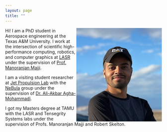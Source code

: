 ```yaml
---
layout: page
title: ""
---
```



Hi! <img align="right" width="275" height="300" src="/rcb.jpg" alt="myimg"> I am a PhD student in Aerospace engineering at the Texas A&M University. I work at the intersection of scientific high-performance computing, robotics, and computer graphics at [LASR](https://lasr.tamu.edu/) under the supervision of [Prof. Manoranjan Majji](https://engineering.tamu.edu/aerospace/profiles/majji-manoranjan.html).


I am a visiting student researcher at [Jet Propulsion Lab](https://www.jpl.nasa.gov/) with the [NeBula](https://costar.jpl.nasa.gov/) group under the supervision of [Dr. Ali-Akbar Agha-Mohammadi](https://aliagha.site/).

I got my Masters degree at TAMU with the LASR and Tensegrity Systems labs under the supervision of Profs. Manoranjan Majji and Robert Skelton.
